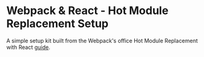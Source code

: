 # Webpack & React - Hot Module Replacement Setup

A simple setup kit built from the Webpack's office Hot Module Replacement with React [guide](https://webpack.js.org/guides/hmr-react/).
